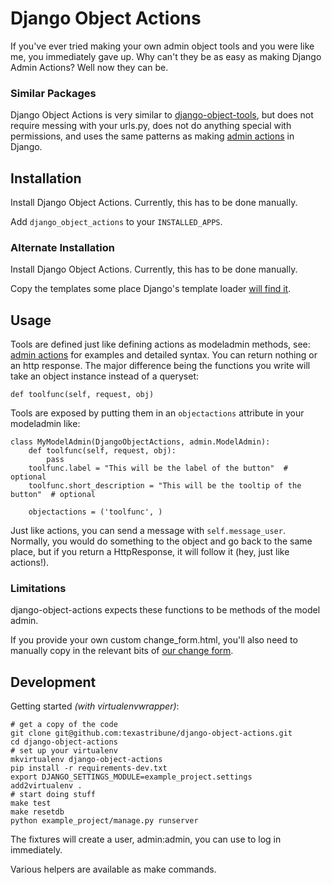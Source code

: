 Django Object Actions
=====================

If you've ever tried making your own admin object tools and you were like me,
you immediately gave up. Why can't they be as easy as making Django Admin
Actions? Well now they can be.

### Similar Packages

Django Object Actions is very similar to [django-object-tools], but does not
require messing with your urls.py, does not do anything special with
permissions, and uses the same patterns as making [admin actions] in Django.

  [django-object-tools]: https://github.com/praekelt/django-object-tools
  [admin actions]: https://docs.djangoproject.com/en/dev/ref/contrib/admin/actions/#actions-as-modeladmin-methods


## Installation

Install Django Object Actions. Currently, this has to be done manually.

Add `django_object_actions` to your `INSTALLED_APPS`.

### Alternate Installation

Install Django Object Actions. Currently, this has to be done manually.

Copy the templates some place Django's template loader [will find it].

[will find it]: https://docs.djangoproject.com/en/dev/ref/settings/#template-dirs

## Usage

Tools are defined just like defining actions as modeladmin methods, see: [admin
actions] for examples and detailed syntax. You can return nothing or an http
response. The major difference being the functions you write will take an object
instance instead of a queryset:

    def toolfunc(self, request, obj)

Tools are exposed by putting them in an `objectactions` attribute in your
modeladmin like:

    class MyModelAdmin(DjangoObjectActions, admin.ModelAdmin):
        def toolfunc(self, request, obj):
            pass
        toolfunc.label = "This will be the label of the button"  # optional
        toolfunc.short_description = "This will be the tooltip of the button"  # optional

        objectactions = ('toolfunc', )

Just like actions, you can send a message with `self.message_user`. Normally,
you would do something to the object and go back to the same place, but if you
return a HttpResponse, it will follow it (hey, just like actions!).

### Limitations
django-object-actions expects these functions to be methods of the model admin.

If you provide your own custom change_form.html, you'll also need to manually
copy in the relevant bits of [our change form].

[our change form]: https://github.com/texastribune/django-object-actions/blob/master/django_object_actions/templates/django_object_actions/change_form.html

## Development

Getting started _(with virtualenvwrapper)_:

    # get a copy of the code
    git clone git@github.com:texastribune/django-object-actions.git
    cd django-object-actions
    # set up your virtualenv
    mkvirtualenv django-object-actions
    pip install -r requirements-dev.txt
    export DJANGO_SETTINGS_MODULE=example_project.settings
    add2virtualenv .
    # start doing stuff
    make test
    make resetdb
    python example_project/manage.py runserver

The fixtures will create a user, admin:admin, you can use to log in immediately.


Various helpers are available as make commands.
